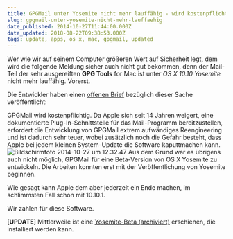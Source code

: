 ```yaml
---
title: GPGMail unter Yosemite nicht mehr lauffähig - wird kostenpflichtig [UPDATE #2]
slug: gpgmail-unter-yosemite-nicht-mehr-lauffaehig
date_published: 2014-10-27T11:44:00.000Z
date_updated: 2018-08-22T09:38:53.000Z
tags: update, apps, os x, mac, gpgmail, updated
---
```


Wer wie wir auf seinem Computer größeren Wert auf Sicherheit legt, dem wird die folgende Meldung sicher auch nicht gut bekommen, denn der Mail-Teil der sehr ausgereiften **GPG Tools** for Mac ist unter *OS X 10.10 Yosemite* nicht mehr lauffähig. Vorerst. 

Die Entwickler haben einen [offenen Brief](https://gpgtools.org/news) bezüglich dieser Sache veröffentlicht:

GPGMail wird kostenpflichtig. Da Apple sich seit 14 Jahren weigert, eine dokumentierte Plug-In-Schnittstelle für das Mail-Programm bereitzustellen, erfordert die Entwicklung von GPGMail extrem aufwändiges Reengineering und ist dadurch sehr teuer, wobei zusätzlich noch die Gefahr besteht, dass Apple bei jedem kleinen System-Update die Software kaputtmachen kann.
![Bildschirmfoto 2014-10-27 um 12.32.47](//picdump.thafaker.de/2014/10/Bildschirmfoto-2014-10-27-um-12.32.47-580x164.png)
Aus dem Grund war es übrigens auch nicht möglich, GPGMail für eine Beta-Version von OS X Yosemite zu entwickeln. Die Arbeiten konnten erst mit der Veröffentlichung von Yosemite beginnen.

Wie gesagt kann Apple dem aber jederzeit ein Ende machen, im schlimmsten Fall schon mit 10.10.1.

Wir zahlen für diese Software.

[**UPDATE**] Mittlerweile ist eine [Yosemite-Beta (archiviert)](http://web.archive.org/web/20150412051521/https://releases.gpgtools.org/GPG_Suite-2015.03-b6.dmg) erschienen, die installiert werden kann.
